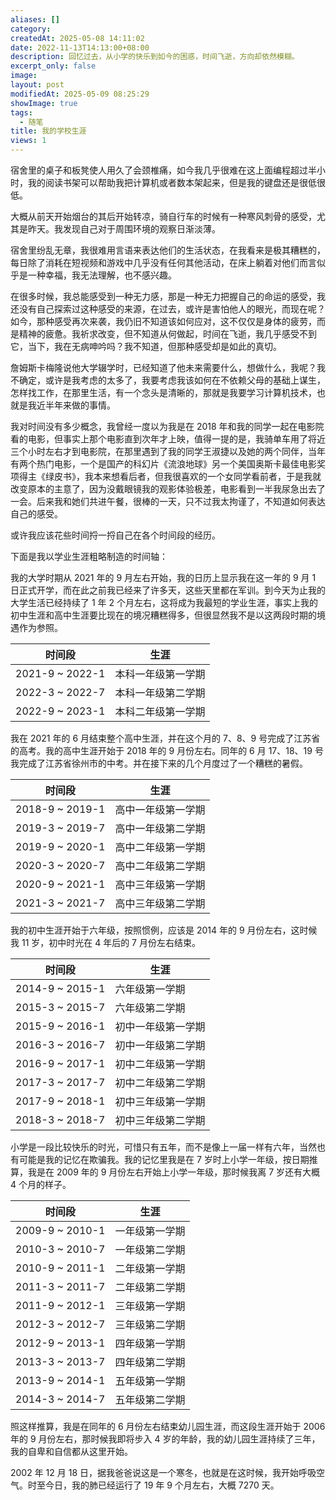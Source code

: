 ```yaml
---
aliases: []
category: 
createdAt: 2025-05-08 14:11:02
date: 2022-11-13T14:13:00+08:00
description: 回忆过去，从小学的快乐到如今的困惑，时间飞逝，方向却依然模糊。
excerpt_only: false
image: 
layout: post
modifiedAt: 2025-05-09 08:25:29
showImage: true
tags:
  - 随笔
title: 我的学校生涯
views: 1
---
```


宿舍里的桌子和板凳使人用久了会颈椎痛，如今我几乎很难在这上面编程超过半小时，我的阅读书架可以帮助我把计算机或者数本架起来，但是我的键盘还是很低很低。

大概从前天开始烟台的其后开始转凉，骑自行车的时候有一种寒风刺骨的感受，尤其是昨天。我发现自己对于周围环境的观察日渐淡薄。

宿舍里纷乱无章，我很难用言语来表达他们的生活状态，在我看来是极其糟糕的，每日除了消耗在短视频和游戏中几乎没有任何其他活动，在床上躺着对他们而言似乎是一种幸福，我无法理解，也不感兴趣。

在很多时候，我总能感受到一种无力感，那是一种无力把握自己的命运的感受，我还没有自己探索过这种感受的来源，在过去，或许是害怕他人的眼光，而现在呢？如今，那种感受再次来袭，我仍旧不知道该如何应对，这不仅仅是身体的疲劳，而是精神的疲惫。我祈求改变，但不知道从何做起，时间在飞逝，我几乎感受不到它，当下，我在无病呻吟吗？我不知道，但那种感受却是如此的真切。

詹姆斯卡梅隆说他大学辍学时，已经知道了他未来需要什么，想做什么，我呢？我不确定，或许是我考虑的太多了，我要考虑我该如何在不依赖父母的基础上谋生，怎样找工作，在那里生活，有一个念头是清晰的，那就是我要学习计算机技术，也就是我近半年来做的事情。

我对时间没有多少概念，我曾经一度以为我是在 2018 年和我的同学一起在电影院看的电影，但事实上那个电影直到次年才上映，值得一提的是，我骑单车用了将近三个小时左右才到电影院，在那里遇到了我的同学王淑捷以及她的两个同伴，当年有两个热门电影，一个是国产的科幻片《流浪地球》另一个美国奥斯卡最佳电影奖项得主《绿皮书》，我本来想看后者，但我很喜欢的一个女同学看前者，于是我就改变原本的主意了，因为没戴眼镜我的观影体验极差，电影看到一半我尿急出去了一会。后来我和她们共进午餐，很棒的一天，只不过我太拘谨了，不知道如何表达自己的感受。

或许我应该花些时间捋一捋自己在各个时间段的经历。

下面是我以学业生涯粗略制造的时间轴：

我的大学时期从 2021 年的 9 月左右开始，我的日历上显示我在这一年的 9 月 1 日正式开学，而在此之前我已经来了许多天，这些天里都在军训。到今天为止我的大学生活已经持续了 1 年 2 个月左右，这将成为我最短的学业生涯，事实上我的初中生涯和高中生涯要比现在的境况糟糕得多，但很显然我不是以这两段时期的境遇作为参照。

| 时间段          | 生涯               |
| --------------- | ------------------ |
| 2021-9 ~ 2022-1 | 本科一年级第一学期 |
| 2022-3 ~ 2022-7 | 本科一年级第二学期 |
| 2022-9 ~ 2023-1 | 本科二年级第一学期 |

我在 2021 年的 6 月结束整个高中生涯，并在这个月的 7、8、9 号完成了江苏省的高考。我的高中生涯开始于 2018 年的 9 月份左右。同年的 6 月 17、18、19 号我完成了江苏省徐州市的中考。并在接下来的几个月度过了一个糟糕的暑假。

| 时间段          | 生涯               |
| --------------- | ------------------ |
| 2018-9 ~ 2019-1 | 高中一年级第一学期 |
| 2019-3 ~ 2019-7 | 高中一年级第二学期 |
| 2019-9 ~ 2020-1 | 高中二年级第一学期 |
| 2020-3 ~ 2020-7 | 高中二年级第二学期 |
| 2020-9 ~ 2021-1 | 高中三年级第一学期 |
| 2021-3 ~ 2021-7 | 高中三年级第二学期 |

我的初中生涯开始于六年级，按照惯例，应该是 2014 年的 9 月份左右，这时候我 11 岁，初中时光在 4 年后的 7 月份左右结束。

| 时间段          | 生涯               |
| --------------- | ------------------ |
| 2014-9 ~ 2015-1 | 六年级第一学期     |
| 2015-3 ~ 2015-7 | 六年级第二学期     |
| 2015-9 ~ 2016-1 | 初中一年级第一学期 |
| 2016-3 ~ 2016-7 | 初中一年级第二学期 |
| 2016-9 ~ 2017-1 | 初中二年级第一学期 |
| 2017-3 ~ 2017-7 | 初中二年级第二学期 |
| 2017-9 ~ 2018-1 | 初中三年级第一学期 |
| 2018-3 ~ 2018-7 | 初中三年级第二学期 |

小学是一段比较快乐的时光，可惜只有五年，而不是像上一届一样有六年，当然也有可能是我的记忆在欺骗我。我的记忆里我是在 7 岁时上小学一年级，按日期推算，我是在 2009 年的 9 月份左右开始上小学一年级，那时候我离 7 岁还有大概 4 个月的样子。

| 时间段          | 生涯           |
| --------------- | -------------- |
| 2009-9 ~ 2010-1 | 一年级第一学期 |
| 2010-3 ~ 2010-7 | 一年级第二学期 |
| 2010-9 ~ 2011-1 | 二年级第一学期     |
| 2011-3 ~ 2011-7 | 二年级第二学期 |
| 2011-9 ~ 2012-1 | 三年级第一学期 |
| 2012-3 ~ 2012-7 | 三年级第二学期 |
| 2012-9 ~ 2013-1 | 四年级第一学期 |
| 2013-3 ~ 2013-7 | 四年级第二学期 |
| 2013-9 ~ 2014-1 | 五年级第一学期 |
| 2014-3 ~ 2014-7 | 五年级第二学期 |

照这样推算，我是在同年的 6 月份左右结束幼儿园生涯，而这段生涯开始于 2006 年的 9 月份左右，那时候我即将步入 4 岁的年龄，我的幼儿园生涯持续了三年，我的自卑和自信都从这里开始。

2002 年 12 月 18 日，据我爸爸说这是一个寒冬，也就是在这时候，我开始呼吸空气。时至今日，我的肺已经运行了 19 年 9 个月左右，大概 7270 天。

